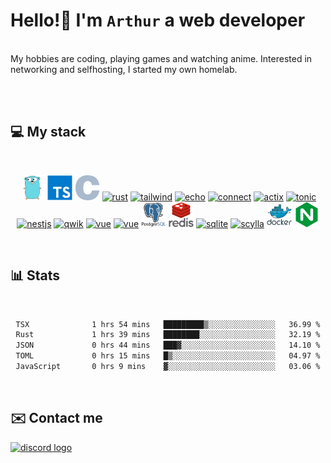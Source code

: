 # Hello!👋 I'm **`Arthur`** a web developer

<br>
My hobbies are coding, playing games and watching anime. Interested in networking and selfhosting, I started my own homelab.

<br clear="both"><br clear="both">

## 💻 My stack

<br clear="both">

<p align="center">
  <a href="https://golang.org" target="_blank" rel="noreferrer"><img src="https://raw.githubusercontent.com/devicons/devicon/master/icons/go/go-original.svg" alt="go" width="40" height="40" /></a>
  <a href="https://www.typescriptlang.org/" target="_blank" rel="noreferrer"><img src="https://raw.githubusercontent.com/devicons/devicon/master/icons/typescript/typescript-original.svg" alt="typescript" width="40" height="40" /></a>
  <a href="https://www.cprogramming.com/" target="_blank" rel="noreferrer"><img src="https://raw.githubusercontent.com/devicons/devicon/master/icons/c/c-original.svg" alt="c" width="40" height="40" /></a>
  <a href="https://www.rust-lang.org/fr" target="_blank" rel="noreferrer"><img src="https://cdn.icon-icons.com/icons2/2699/PNG/512/rust_lang_logo_icon_169776.png" alt="rust" width="40" height="40" /></a>
  <a href="https://tailwindcss.com/" target="_blank" rel="noreferrer"><img src="https://www.vectorlogo.zone/logos/tailwindcss/tailwindcss-icon.svg" alt="tailwind" width="40" height="40" /></a>
  <a href="https://echo.labstack.com/" target="_blank" rel="noreferrer"><img src="https://avatars.githubusercontent.com/u/2624634?v=4" alt="echo" width="40" height="40" /></a>
  <a href="https://connectrpc.com/" target="_blank" rel="noreferrer"><img src="https://avatars.githubusercontent.com/u/97258658?s=200&v=4" alt="connect" width="40" height="40" /></a>
  <a href="https://actix.rs/" target="_blank" rel="noreferrer"><img src="https://avatars.githubusercontent.com/u/32776943?s=200&v=4" alt="actix" width="40" height="40" /></a>
  <a href="https://github.com/hyperium/tonic" target="_blank" rel="noreferrer"><img src="https://repository-images.githubusercontent.com/201517171/0152bf80-e52d-11e9-9f4b-e0bc855a8b64" alt="tonic" width="40" height="40" /></a>
  <a href="https://nestjs.com/" target="_blank" rel="noreferrer"><img src="https://upload.wikimedia.org/wikipedia/commons/a/a8/NestJS.svg" alt="nestjs" width="40" height="40" /></a>
  <a href="https://qwik.builder.io/" target="_blank" rel="noreferrer"><img src="https://seeklogo.com/images/Q/qwik-icon-logo-48EC4793C2-seeklogo.com.png" alt="qwik" width="40" height="40" /></a>
  <a href="https://vuejs.org/" target="_blank" rel="noreferrer"><img src="https://upload.wikimedia.org/wikipedia/commons/f/f1/Vue.png" alt="vue" width="40" height="40" /></a>
  <a href="https://fr.react.dev/" target="_blank" rel="noreferrer"><img src="https://cdn1.iconfinder.com/data/icons/programing-development-8/24/react_logo-512.png" alt="vue" width="40" height="40" /></a>
  <a href="https://www.postgresql.org" target="_blank" rel="noreferrer"><img src="https://raw.githubusercontent.com/devicons/devicon/master/icons/postgresql/postgresql-original-wordmark.svg" alt="postgresql" width="40" height="40" /></a>
  <a href="https://redis.io" target="_blank" rel="noreferrer"><img src="https://raw.githubusercontent.com/devicons/devicon/master/icons/redis/redis-original-wordmark.svg" alt="redis" width="40" height="40" /></a>
  <a href="https://www.sqlite.org/" target="_blank" rel="noreferrer"><img src="https://www.vectorlogo.zone/logos/sqlite/sqlite-icon.svg" alt="sqlite" width="40" height="40" /></a>
  <a href="https://www.scylladb.com/" target="_blank" rel="noreferrer"><img src="https://www.scylladb.com/wp-content/uploads/scylla-drivers.png" alt="scylla" width="40" height="40" /></a>
  <a href="https://www.docker.com/" target="_blank" rel="noreferrer"><img src="https://raw.githubusercontent.com/devicons/devicon/master/icons/docker/docker-original-wordmark.svg" alt="docker" width="40" height="40" /></a>
  <a href="https://www.nginx.com" target="_blank" rel="noreferrer"><img src="https://raw.githubusercontent.com/devicons/devicon/master/icons/nginx/nginx-original.svg" alt="nginx" width="40" height="40" /></a>
</p>

<br clear="both">

## 📊 Stats

<!-- <br clear="both">

<div align="center">
  <img src="https://github-readme-stats.vercel.app/api?username=X3ne&hide_title=true&hide_rank=false&show_icons=true&include_all_commits=true&count_private=true&disable_animations=false&theme=dracula&locale=en&hide_border=true&bg_color=0d1117"  />
  <img src="https://github-readme-stats.vercel.app/api/top-langs?username=X3ne&locale=en&hide_title=true&layout=compact&card_width=320&langs_count=5&theme=dracula&hide_border=true&bg_color=0d1117" height="150" alt="languages graph"  />
</div> -->

<br clear="both">

<div align="center">
<!--START_SECTION:waka-->

```txt
TSX              1 hrs 54 mins   █████████▒░░░░░░░░░░░░░░░   36.99 %
Rust             1 hrs 39 mins   ████████░░░░░░░░░░░░░░░░░   32.19 %
JSON             0 hrs 44 mins   ███▓░░░░░░░░░░░░░░░░░░░░░   14.10 %
TOML             0 hrs 15 mins   █▒░░░░░░░░░░░░░░░░░░░░░░░   04.97 %
JavaScript       0 hrs 9 mins    ▓░░░░░░░░░░░░░░░░░░░░░░░░   03.06 %
```

<!--END_SECTION:waka-->
</div>

<!-- <br clear="both">

## 🎶 Spotify

<p align="center">
  <img src="https://spotify-github-profile.vercel.app/api/view?uid=x3ne&cover_image=true&theme=default&show_offline=true&background_color=0d1117&interchange=false&bar_color_cover=true">  
</p> -->

<br clear="both">

## ✉️ Contact me

<p align="left">
  <a href="https://discordapp.com/users/630131494064488461" target="_blank"><img src="https://img.shields.io/static/v1?message=Discord&logo=discord&label=&color=7289DA&logoColor=white&labelColor=&style=for-the-badge" height="35" alt="discord logo"  /></a>
</p>
